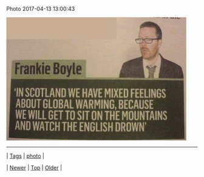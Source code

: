 <!--
title: Photo 2017-04-13 13
date: 2020-06-28T15:27:00.159Z
tags: photo
-->


Photo 2017-04-13 13:00:43

![](159526371769-0.jpg)

<!--BOTTOM-POST-NAVIGATION-->
---

| [Tags](tags.md) | [photo](tag-photo.md) |

| [Newer](159521759824.md) | [Top](index.md) | [Older](159533536818.md) |